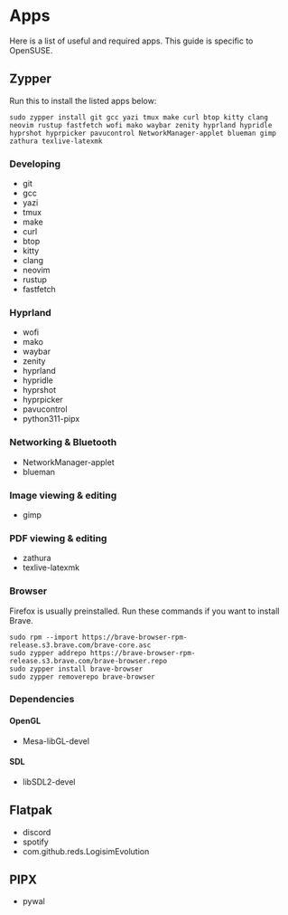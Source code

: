 # Apps
Here is a list of useful and required apps. This guide is specific to OpenSUSE.

## Zypper
Run this to install the listed apps below:
```
sudo zypper install git gcc yazi tmux make curl btop kitty clang neovim rustup fastfetch wofi mako waybar zenity hyprland hypridle hyprshot hyprpicker pavucontrol NetworkManager-applet blueman gimp zathura texlive-latexmk
```

### Developing
- git
- gcc
- yazi
- tmux
- make
- curl
- btop
- kitty
- clang
- neovim
- rustup
- fastfetch

### Hyprland
- wofi
- mako
- waybar
- zenity
- hyprland
- hypridle
- hyprshot
- hyprpicker
- pavucontrol
- python311-pipx

### Networking & Bluetooth
- NetworkManager-applet
- blueman

### Image viewing & editing
- gimp

### PDF viewing & editing
- zathura
- texlive-latexmk

### Browser
Firefox is usually preinstalled.
Run these commands if you want to install Brave.
```
sudo rpm --import https://brave-browser-rpm-release.s3.brave.com/brave-core.asc
sudo zypper addrepo https://brave-browser-rpm-release.s3.brave.com/brave-browser.repo
sudo zypper install brave-browser
sudo zypper removerepo brave-browser
```

### Dependencies
#### OpenGL
- Mesa-libGL-devel

#### SDL
- libSDL2-devel

## Flatpak
- discord
- spotify
- com.github.reds.LogisimEvolution

## PIPX
- pywal
